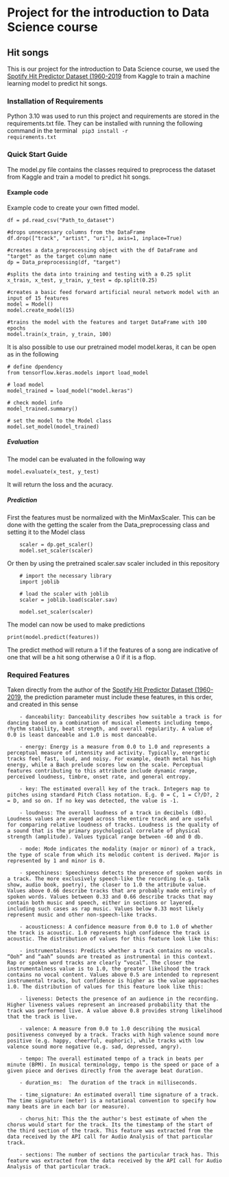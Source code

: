 # Project for the introduction to Data Science course
## Hit songs
This is our project for the introduction to Data Science course, we used the [Spotify Hit Predictor Dataset (1960-2019](https://www.kaggle.com/datasets/theoverman/the-spotify-hit-predictor-dataset/) from Kaggle to train a machine learning model to predict hit songs.

### Installation of Requirements
Python 3.10 was used to run this project and requirements are stored in the requirements.txt file. They can be installed with running the following command in the terminal <code> pip3 install -r requirements.txt</code>

### Quick Start Guide
The model.py file contains the classes required to preprocess the dataset from Kaggle and train a model to predict hit songs.
#### Example code
Example code to create your own fitted model.

    df = pd.read_csv("Path_to_dataset")
    
    #drops unnecessary columns from the DataFrame
    df.drop(["track", "artist", "uri"], axis=1, inplace=True)

    #creates a data_preprocessing object with the df DataFrame and "target" as the target column name
    dp = Data_preprocessing(df, "target")

    #splits the data into training and testing with a 0.25 split
    x_train, x_test, y_train, y_test = dp.split(0.25)

    #creates a basic feed forward artificial neural network model with an input of 15 features
    model = Model()
    model.create_model(15)

    #trains the model with the features and target DataFrame with 100 epochs
    model.train(x_train, y_train, 100)


It is also possible to use our pretrained model model.keras, it can be open as in the following

    # define dpendency
    from tensorflow.keras.models import load_model

    # load model
    model_trained = load_model("model.keras")

    # check model info
    model_trained.summary()

    # set the model to the Model class
    model.set_model(model_trained)

##### Evaluation
The model can be evaluated in the following way

    model.evaluate(x_test, y_test)

It will return the loss and the acuracy.
##### Prediction
First the features must be normalized with the MinMaxScaler. This can be done with the getting the scaler from the Data_preprocessing class and setting it to the Model class

        scaler = dp.get_scaler()
        model.set_scaler(scaler)
        
Or then by using the pretrained scaler.sav scaler included in this repository

        # import the necessary library
        import joblib

        # load the scaler with joblib
        scaler = joblib.load(scaler.sav)

        model.set_scaler(scaler)

The model can now be used to make predictions

    print(model.predict(features))

The predict method will return a 1 if the features of a song are indicative of one that will be a hit song
otherwise a 0 if it is a flop.

### Required Features
Taken directly from the author of the [Spotify Hit Predictor Dataset (1960-2019](https://www.kaggle.com/datasets/theoverman/the-spotify-hit-predictor-dataset/), the prediction parameter must include these features, in this order, and created in this sense

        - danceability: Danceability describes how suitable a track is for dancing based on a combination of musical elements including tempo, rhythm stability, beat strength, and overall regularity. A value of 0.0 is least danceable and 1.0 is most danceable. 
        
        - energy: Energy is a measure from 0.0 to 1.0 and represents a perceptual measure of intensity and activity. Typically, energetic tracks feel fast, loud, and noisy. For example, death metal has high energy, while a Bach prelude scores low on the scale. Perceptual features contributing to this attribute include dynamic range, perceived loudness, timbre, onset rate, and general entropy. 
        
        - key: The estimated overall key of the track. Integers map to pitches using standard Pitch Class notation. E.g. 0 = C, 1 = C?/D?, 2 = D, and so on. If no key was detected, the value is -1.
        
        - loudness: The overall loudness of a track in decibels (dB). Loudness values are averaged across the entire track and are useful for comparing relative loudness of tracks. Loudness is the quality of a sound that is the primary psychological correlate of physical strength (amplitude). Values typical range between -60 and 0 db. 
        
        - mode: Mode indicates the modality (major or minor) of a track, the type of scale from which its melodic content is derived. Major is represented by 1 and minor is 0.
        
        - speechiness: Speechiness detects the presence of spoken words in a track. The more exclusively speech-like the recording (e.g. talk show, audio book, poetry), the closer to 1.0 the attribute value. Values above 0.66 describe tracks that are probably made entirely of spoken words. Values between 0.33 and 0.66 describe tracks that may contain both music and speech, either in sections or layered, including such cases as rap music. Values below 0.33 most likely represent music and other non-speech-like tracks. 
        
        - acousticness: A confidence measure from 0.0 to 1.0 of whether the track is acoustic. 1.0 represents high confidence the track is acoustic. The distribution of values for this feature look like this:
        
        - instrumentalness: Predicts whether a track contains no vocals. “Ooh” and “aah” sounds are treated as instrumental in this context. Rap or spoken word tracks are clearly “vocal”. The closer the instrumentalness value is to 1.0, the greater likelihood the track contains no vocal content. Values above 0.5 are intended to represent instrumental tracks, but confidence is higher as the value approaches 1.0. The distribution of values for this feature look like this:
        
        - liveness: Detects the presence of an audience in the recording. Higher liveness values represent an increased probability that the track was performed live. A value above 0.8 provides strong likelihood that the track is live.
        
        - valence: A measure from 0.0 to 1.0 describing the musical positiveness conveyed by a track. Tracks with high valence sound more positive (e.g. happy, cheerful, euphoric), while tracks with low valence sound more negative (e.g. sad, depressed, angry).
        
        - tempo: The overall estimated tempo of a track in beats per minute (BPM). In musical terminology, tempo is the speed or pace of a given piece and derives directly from the average beat duration. 
        
        - duration_ms:  The duration of the track in milliseconds.
        
        - time_signature: An estimated overall time signature of a track. The time signature (meter) is a notational convention to specify how many beats are in each bar (or measure).
        
        - chorus_hit: This the the author's best estimate of when the chorus would start for the track. Its the timestamp of the start of the third section of the track. This feature was extracted from the data received by the API call for Audio Analysis of that particular track.
        
        - sections: The number of sections the particular track has. This feature was extracted from the data received by the API call for Audio Analysis of that particular track.
